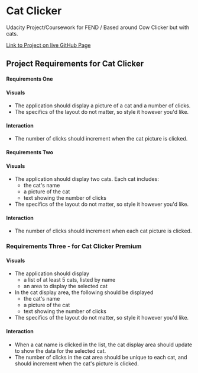 # Cat Clicker

Udacity Project/Coursework for FEND / Based around Cow Clicker but with cats.

[Link to Project on live GitHub Page](https://foxystoat.github.io/cat-clicker/)

## Project Requirements for Cat Clicker

#### Requirements One

#### Visuals

* The application should display a picture of a cat and a number of clicks.
* The specifics of the layout do not matter, so style it however you'd like.

#### Interaction

* The number of clicks should increment when the cat picture is clicked.

#### Requirements Two

#### Visuals

* The application should display two cats. Each cat includes:
  - the cat's name
  - a picture of the cat
  - text showing the number of clicks
* The specifics of the layout do not matter, so style it however you'd like.

#### Interaction

* The number of clicks should increment when each cat picture is clicked.

### Requirements Three - for Cat Clicker Premium

#### Visuals

* The application should display
  - a list of at least 5 cats, listed by name
  - an area to display the selected cat
* In the cat display area, the following should be displayed
  - the cat's name
  - a picture of the cat
  - text showing the number of clicks
* The specifics of the layout do not matter, so style it however you'd like.

#### Interaction

* When a cat name is clicked in the list, the cat display area should update to show the data for the selected cat.
* The number of clicks in the cat area should be unique to each cat, and should increment when the cat's picture is clicked.
